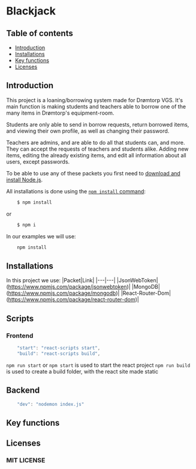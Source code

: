 # Blackjack  
## Table of contents
- [Introduction](#introduction)
- [Installations](#installations)
- [Key functions](#key-functions)
- [Licenses](#licenses)

## Introduction

This project is a loaning/borrowing system made for Drømtorp VGS.
It's main function is making students and teachers able to borrow one of the many items in Drømtorp's equipment-room.

Students are only able to send in borrow requests, return borrowed items, and viewing their own profile, as well as changing their password.

Teachers are admins, and are able to do all that students can, and more. They can accept the requests of teachers and students alike.
Adding new items, editing the already existing items, and edit all information about all users, except passwords.

To be able to use any of these packets you first need to [download and install Node.js](https://nodejs.org/en/download/).

All installations is done using the [`npm install` command](https://docs.npmjs.com/getting-started/installing-npm-packages-locally):

```sh
    $ npm install
```

or

```sh
    $ npm i
```

In our examples we will use:
```bash
    npm install
```

## Installations

In this project we use:
|Packet|Link|
|---|---|
|JsonWebToken|(https://www.npmjs.com/package/jsonwebtoken)|
|MongoDB|(https://www.npmjs.com/package/mongodb)|
|React-Router-Dom|(https://www.npmjs.com/package/react-router-dom)|

## Scripts

### Frontend
```js
    "start": "react-scripts start",
    "build": "react-scripts build",
```

`npm run start` or `npm start` is used to start the react project
`npm run build` is used to create a build folder, with the react site made static

## Backend
```js
    "dev": "nodemon index.js"
```


## Key functions



## Licenses 

### MIT LICENSE  
